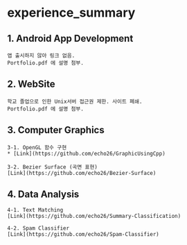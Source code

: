 # experience_summary

## 1. Android App Development

	앱 출시하지 않아 링크 없음.
	Portfolio.pdf 에 설명 첨부.


## 2. WebSite

	학교 졸업으로 인한 Unix서버 접근권 제한. 사이트 페쇄.
	Portfolio.pdf 에 설명 첨부.

## 3. Computer Graphics
	
	3-1. OpenGL 함수 구현
	* [Link](https://github.com/echo26/GraphicUsingCpp)

	3-2. Bezier Surface (곡면 표현)
	[Link](https://github.com/echo26/Bezier-Surface)

## 4. Data Analysis

	4-1. Text Matching
	[Link](https://github.com/echo26/Summary-Classification)

	4-2. Spam Classifier
	[Link](https://github.com/echo26/Spam-Classifier)
